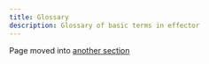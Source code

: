 ```yaml
---
title: Glossary
description: Glossary of basic terms in effector
---
```


Page moved into [another section](/en/explanation/glossary)
